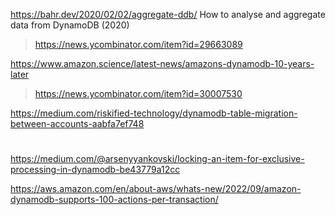 https://bahr.dev/2020/02/02/aggregate-ddb/ How to analyse and aggregate data from DynamoDB (2020)
> https://news.ycombinator.com/item?id=29663089

https://www.amazon.science/latest-news/amazons-dynamodb-10-years-later
> https://news.ycombinator.com/item?id=30007530

https://medium.com/riskified-technology/dynamodb-table-migration-between-accounts-aabfa7ef748

#
https://medium.com/@arsenyyankovski/locking-an-item-for-exclusive-processing-in-dynamodb-be43779a12cc

https://aws.amazon.com/en/about-aws/whats-new/2022/09/amazon-dynamodb-supports-100-actions-per-transaction/